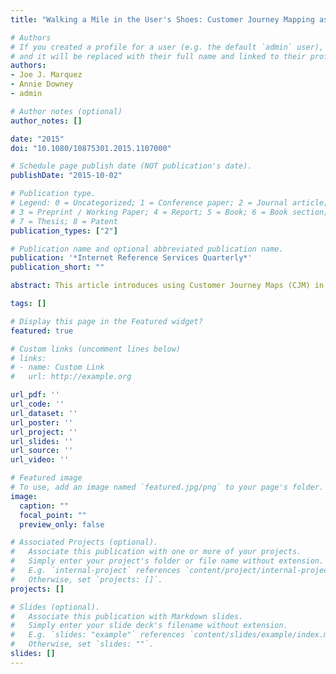 ```yaml
---
title: "Walking a Mile in the User's Shoes: Customer Journey Mapping as a Method to Understanding the User Experience"

# Authors
# If you created a profile for a user (e.g. the default `admin` user), write the username (folder name) here 
# and it will be replaced with their full name and linked to their profile.
authors:
- Joe J. Marquez
- Annie Downey
- admin

# Author notes (optional)
author_notes: []

date: "2015"
doi: "10.1080/10875301.2015.1107000"

# Schedule page publish date (NOT publication's date).
publishDate: "2015-10-02"

# Publication type.
# Legend: 0 = Uncategorized; 1 = Conference paper; 2 = Journal article;
# 3 = Preprint / Working Paper; 4 = Report; 5 = Book; 6 = Book section;
# 7 = Thesis; 8 = Patent
publication_types: ["2"]

# Publication name and optional abbreviated publication name.
publication: '*Internet Reference Services Quarterly*'
publication_short: ""

abstract: This article introduces using Customer Journey Maps (CJM) in libraries and the role mapping can play in visualizing the user's journey in order to help library staff better understand and optimize the user's experience. The purpose of this article is to demonstrate the importance and relevance of the mapping process for any library user experience. The article will also review findings from the Reed College Library use of mapping discovered during our own review of services and resource usage.

tags: []

# Display this page in the Featured widget?
featured: true

# Custom links (uncomment lines below)
# links:
# - name: Custom Link
#   url: http://example.org

url_pdf: ''
url_code: ''
url_dataset: ''
url_poster: ''
url_project: ''
url_slides: ''
url_source: ''
url_video: ''

# Featured image
# To use, add an image named `featured.jpg/png` to your page's folder. 
image:
  caption: ""
  focal_point: ""
  preview_only: false

# Associated Projects (optional).
#   Associate this publication with one or more of your projects.
#   Simply enter your project's folder or file name without extension.
#   E.g. `internal-project` references `content/project/internal-project/index.md`.
#   Otherwise, set `projects: []`.
projects: []

# Slides (optional).
#   Associate this publication with Markdown slides.
#   Simply enter your slide deck's filename without extension.
#   E.g. `slides: "example"` references `content/slides/example/index.md`.
#   Otherwise, set `slides: ""`.
slides: []
---
```

